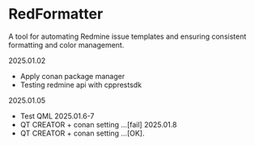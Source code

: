 # RedFormatter
A tool for automating Redmine issue templates and ensuring consistent formatting and color management.

2025.01.02
- Apply conan package manager 
- Testing redmine api with cpprestsdk

2025.01.05
- Test QML
2025.01.6-7
- QT CREATOR + conan setting ...[fail]
2025.01.8
- QT CREATOR + conan setting ...[OK].
